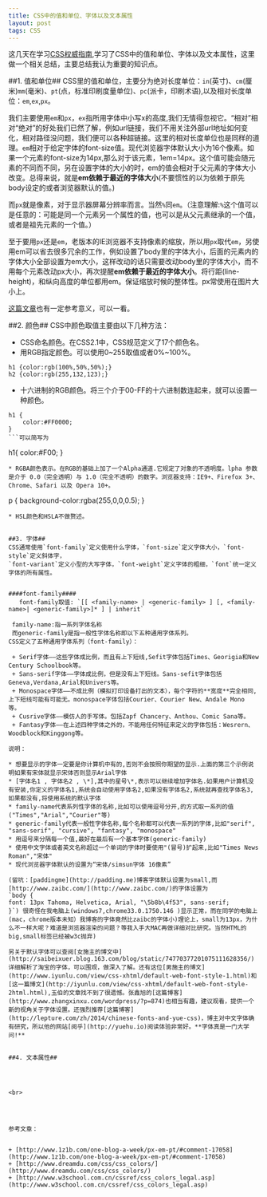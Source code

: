 ```yaml
---
title: CSS中的值和单位、字体以及文本属性
layout: post
tags: CSS
---
```


这几天在学习[CSS权威指南](http://www.amazon.cn/CSS%E6%9D%83%E5%A8%81%E6%8C%87%E5%8D%97-%E8%BF%88%E8%80%B6/dp/B0011F5SIC/ref=sr_1_1?ie=UTF8&qid=1399054787&sr=8-1&keywords=css+%E6%9D%83%E5%A8%81%E6%8C%87%E5%8D%97),学习了CSS中的值和单位、字体以及文本属性，这里做一个相关总结，主要总结我认为重要的知识点。

##1. 值和单位##
CSS里的值和单位，主要分为绝对长度单位：`in`(英寸)、`cm`(厘米)`mm`(毫米)、`pt`(点，标准印刷度量单位)、`pc`(派卡，印刷术语),以及相对长度单位：`em`,`ex`,`px`。

我们主要使用`em`和`px`，`ex`指所用字体中小写x的高度,我们无情得忽视它。“相对”相对“绝对”的好处我们已然了解，例如url链接，我们不用关注外部url地址如何变化，相对路径没问题，我们便可以各种超链接。这里的相对长度单位也是同样的道理。`em`相对于给定字体的font-size值。现代浏览器字体默认大小为16个像素。如果一个元素的font-size为14px,那么对于该元素，1em=14px。这个值可能会随元素的不同而不同，另在设置字体的大小的时，em的值会相对于父元素的字体大小改变。总得来说，就是**em依赖于最近的字体大小**(不要惯性的以为依赖于原先body设定的或者浏览器默认的值。)

而`px`就是像素，对于显示器屏幕分辨率而言。当然`%`同`em`。（注意理解:`%`这个值可以是任意的：可能是同一个元素另一个属性的值，也可以是从父元素继承的一个值，或者是祖先元素的一个值。）


至于要用`px`还是`em`，老版本的IE浏览器不支持像素的缩放，所以用`px`取代`em`，另使用em可以省去很多冗余的工作，例如设置了body里的字体大小，后面的元素内的字体大小全部设置为em大小，这样改动的话只需要改动body里的字体大小，而不用每个元素改动px大小，再次提醒**em依赖于最近的字体大小**。将行距(line-height)，和纵向高度的单位都用em。保证缩放时候的整体性。px常使用在图片大小上。

[这篇文章](http://blog.alphatr.com/em-and-px-in-css.html)也有一定参考意义，可以一看。

##2. 颜色##
CSS中颜色取值主要由以下几种方法：

* CSS命名颜色。在CSS2.1中，CSS规范定义了17个颜色名。
* 用RGB指定颜色。可以使用0~255取值或者0%~100%。
```
h1 {color:rgb(100%,50%,50%);}
h2 {color:rgb(255,132,123);}
```
* 十六进制的RGB颜色。将三个介于00-FF的十六进制数连起来，就可以设置一种颜色。
```
h1 {
	color:#FF0000;
}
```可以简写为
```
h1{
	color:#F00;
}
```浏览器会取每一位，并将其复制成两位。
* RGBA颜色表示。在RGB的基础上加了一个Alpha通道.它规定了对象的不透明度。lpha 参数是介于 0.0（完全透明）与 1.0（完全不透明）的数字。浏览器支持：IE9+、Firefox 3+、Chrome、Safari 以及 Opera 10+。
```
p {
 background-color:rgba(255,0,0,0.5);
}
```
* HSL颜色和HSLA不做赘述。


##3. 字体##
CSS通常使用`font-family`定义使用什么字体，`font-size`定义字体大小，`font-style`定义斜体字，
`font-variant`定义小型的大写字体，`font-weight`定义字体的粗细，`font`统一定义字体的所有属性。


####font-family####
   font-family取值: `[[ <family-name> | <generic-family> ] [, <family-name>| <generic-family>]* ] | inherit`

 family-name:指一系列字体名称
 而generic-family是指一般性字体名称即以下五种通用字体系列。
CSS定义了五种通用字体系列（font-family）：

 + Serif字体——这些字体成比例，而且有上下短线,Sefit字体包括Times、Georigia和New Century Schoolbook等。
 + Sans-serif字体——字体成比例，但是没有上下短线。Sans-sefit字体包括Geneva,Verdana,Arial和Univers等。
 + Monospace字体——不成比例（模拟打印设备打出的文本），每个字符的**宽度**完全相同,上下短线可能有可能无。monospace字体包括Courier、Courier New、Andale Mono 等。
 + Cusrive字体——模仿人的手写体。包括Zapf Chancery、Anthou、Comic Sana等。
 + Fantasy字体——在上述四种字体之外的，不能用任何特征来定义的字体包括：Wesrern、Woodblock和Kinggong等。

说明：

* 想要显示的字体一定要是你计算机中有的,否则不会按照你期望的显示.上面的第三个示例说明如果有宋体就显示宋体否则显示Arial字体
* [字体名1 , 字体名2 , \*],其中的星号\*,表示可以继续增加字体名.如果用户计算机没有安装,你定义的字体名1,系统会自动使用字体名2,如果没有字体名2,系统就再查找字体名3,如果都没有,将使用系统的默认字体
* family-name代表系列性字体的名称,比如可以使用逗号分开,的方式取一系列的值("Times","Arial","Courier"等)
* generic-family代表一般性字体名称,每个名称都可以代表一系列的字体,比如"serif", "sans-serif", "cursive", "fantasy", "monospace"
* 用逗号来分隔每一个值,最好在最后有一个基本字体(generic-family)
* 使用中文字体或者英文名称超过一个单词的字体时要使用"(冒号)扩起来,比如"Times News Roman","宋体"
* 现代浏览器字体默认的设置为“宋体/simsun字体 16像素”

(留坑：[paddingme](http://padding.me)博客字体默认设置为small,而[http://www.zaibc.com/](http://www.zaibc.com/)的字体设置为
`body {
font: 13px Tahoma, Helvetica, Arial, "\5b8b\4f53", sans-serif;
}`) 很奇怪在我电脑上(windows7,chrome33.0.1750.146 )显示正常，而在同学的电脑上(mac，chrome版本未知）我博客的字体竟然比zaibc的字体小)理论上，small为13px，为什么不一样大呢？难道是浏览器渲染的问题？等我入手大MAC再做详细对比研究。当然HTML的big,small标签已经被w3c抛弃)

另关于默认字体可以查阅[女施主的博文中](http://saibeixuer.blog.163.com/blog/static/74770377201075111628356/)详细解析了淘宝的字体，可以围观，做深入了解。还有这位[男施主的博文](http://www.iyunlu.com/view/css-xhtml/default-web-font-style-1.html)和[这一篇博文](http://iyunlu.com/view/css-xhtml/default-web-font-style-2html.html),玉伯的文章找不到了很遗憾。张鑫旭的[这篇博客](http://www.zhangxinxu.com/wordpress/?p=874)也相当有趣，建议观看，提供一个新的视角关于字体设置。还强烈推荐[这篇博客](http://lepture.com/zh/2014/chinese-fonts-and-yue-css)，博主对中文字体确有研究，所以他的网站[阅乎](http://yuehu.io)阅读体验非常好。**字体真是一门大学问!**


##4. 文本属性##




<br>




参考文章：


+ [http://www.1z1b.com/one-blog-a-week/px-em-pt/#comment-17058](http://www.1z1b.com/one-blog-a-week/px-em-pt/#comment-17058)
+ [http://www.dreamdu.com/css/css_colors/](http://www.dreamdu.com/css/css_colors/)
+ [http://www.w3school.com.cn/cssref/css_colors_legal.asp](http://www.w3school.com.cn/cssref/css_colors_legal.asp)


   
